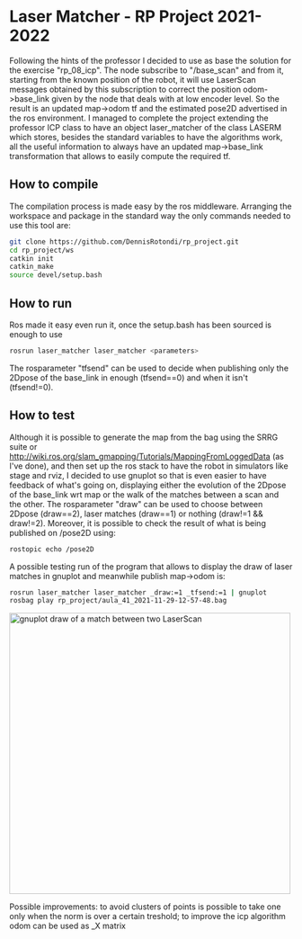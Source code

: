 # Laser Matcher - RP Project 2021-2022
Following the hints of the professor I decided to use as base the solution for the exercise "rp_08_icp". The node subscribe to "/base_scan" and from it, starting from the known position of the robot, it will use LaserScan messages obtained by this subscription to correct the position odom->base_link given by the node that deals with at low encoder level. So the result is an updated map->odom tf and the estimated pose2D advertised in the ros environment. I managed to complete the project extending the professor ICP class to have an object laser_matcher of the class LASERM which stores, besides the standard variables to have the algorithms work, all the useful information to always have an updated map->base_link transformation that allows to easily compute the required tf.
## How to compile
The compilation process is made easy by the ros middleware. Arranging the workspace and package in the standard way the only commands needed to use this tool are:

```sh 
git clone https://github.com/DennisRotondi/rp_project.git
cd rp_project/ws
catkin init
catkin_make
source devel/setup.bash
```
## How to run
Ros made it easy even run it, once the setup.bash has been sourced is enough to use 
```sh
rosrun laser_matcher laser_matcher <parameters>
```
The rosparameter "tfsend" can be used to decide when publishing only the 2Dpose of the base_link in enough (tfsend==0) and when it isn't (tfsend!=0). 
## How to test
Although it is possible to generate the map from the bag using the SRRG suite or http://wiki.ros.org/slam_gmapping/Tutorials/MappingFromLoggedData (as I've done), and then set up the ros stack to have the robot in simulators like stage and rviz, I decided to use gnuplot so that is even easier to have feedback of what's going on, displaying either the evolution of the 2Dpose of the base_link wrt map or the walk of the matches between a scan and the other. 
The rosparameter "draw" can be used to choose between 2Dpose (draw==2), laser matches (draw==1) or nothing (draw!=1 && draw!=2).
Moreover, it is possible to check the result of what is being published on /pose2D using:
```sh
rostopic echo /pose2D
```
A possible testing run of the program that allows to display the draw of laser matches in gnuplot and meanwhile publish map->odom is:
```sh
rosrun laser_matcher laser_matcher _draw:=1 _tfsend:=1 | gnuplot
rosbag play rp_project/aula_41_2021-11-29-12-57-48.bag 
```
<img src="https://i.imgur.com/SaRSPSa.png" alt="gnuplot draw of a match between two LaserScan" width="500"/>

Possible improvements: to avoid clusters of points is possible to take one only when the norm is over a certain treshold; to improve the icp algorithm odom can be used as _X matrix
